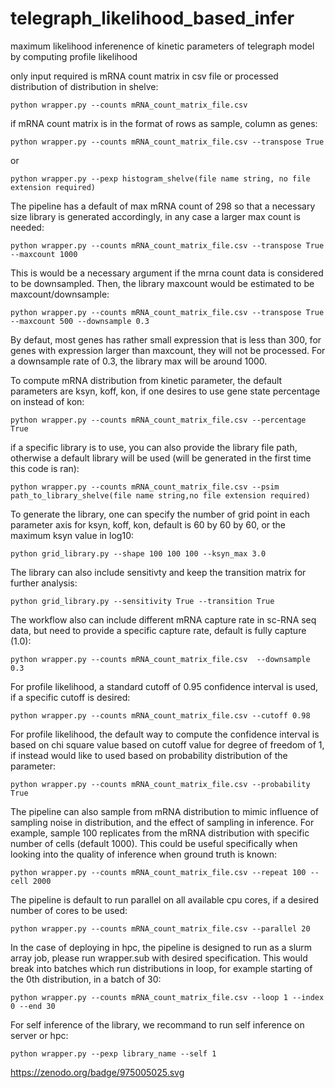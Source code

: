 # telegraph_likelihood_based_infer
 maximum likelihood inferenence of kinetic parameters of telegraph model by computing profile likelihood

 only input required is mRNA count matrix in csv file or processed distribution of distribution in shelve:
 ```
 python wrapper.py --counts mRNA_count_matrix_file.csv
 ```
 if mRNA count matrix is in the format of rows as sample, column as genes:
 ```
 python wrapper.py --counts mRNA_count_matrix_file.csv --transpose True
 ```
  or 
 ```
 python wrapper.py --pexp histogram_shelve(file name string, no file extension required)
 ```
 The pipeline has a default of max mRNA count of 298 so that a necessary size library is generated accordingly, in any case a larger max count is needed:
 ```
 python wrapper.py --counts mRNA_count_matrix_file.csv --transpose True --maxcount 1000
 ```
 This is would be a necessary argument if the mrna count data is considered to be downsampled. Then, the library maxcount would be estimated to be maxcount/downsample:
 ```
 python wrapper.py --counts mRNA_count_matrix_file.csv --transpose True --maxcount 500 --downsample 0.3
 ```
 By defaut, most genes has rather small expression that is less than 300, for genes with expression larger than maxcount, they will not be processed. For a downsample rate 
 of 0.3, the library max will be around 1000. 

 To compute mRNA distribution from kinetic parameter, the default parameters are ksyn, koff, kon, if one desires to use gene state percentage on instead of kon:
 ```
 python wrapper.py --counts mRNA_count_matrix_file.csv --percentage True
 ```
 if a specific library is to use, you can also provide the library file path, otherwise a default library will be used (will be generated in the first time this code is ran):
 ```
 python wrapper.py --counts mRNA_count_matrix_file.csv --psim path_to_library_shelve(file name string,no file extension required)
 ```
 To generate the library, one can specify the number of grid point in each parameter axis for ksyn, koff, kon, default is 60 by 60 by 60, or the maximum ksyn value in log10:
 ```
 python grid_library.py --shape 100 100 100 --ksyn_max 3.0
 ```
 The library can also include sensitivty and keep the transition matrix for further analysis:
 ```
 python grid_library.py --sensitivity True --transition True
 ```
 The workflow also can include different mRNA capture rate in sc-RNA seq data, but need to provide a specific capture rate, default is fully capture (1.0):
 ```
 python wrapper.py --counts mRNA_count_matrix_file.csv  --downsample 0.3
 ```
 For profile likelihood, a standard  cutoff of 0.95 confidence interval is used, if a specific cutoff is desired:
 ```
 python wrapper.py --counts mRNA_count_matrix_file.csv --cutoff 0.98
 ```
 For profile likelihood, the default way to compute the confidence interval is based on chi square value based on cutoff value for degree of freedom of 1, if instead would 
 like to used based on probability distribution of the parameter:
 ```
 python wrapper.py --counts mRNA_count_matrix_file.csv --probability True
 ```
 The pipeline can also sample from mRNA distribution to mimic influence of sampling noise in distribution, and the effect of sampling in inference. For example, sample 100 
 replicates from the mRNA distribution with specific number of cells (default 1000). This could be useful specifically when looking into the quality of inference when 
 ground truth is known:
 ```
 python wrapper.py --counts mRNA_count_matrix_file.csv --repeat 100 --cell 2000
 ```
 The pipeline is default to run parallel on all available cpu cores, if a desired number of cores to be used:
 ```
 python wrapper.py --counts mRNA_count_matrix_file.csv --parallel 20
 ```
 In the case of deploying in hpc, the pipeline is designed to run as a slurm array job, please run wrapper.sub with desired specification. This would break into batches 
 which run distributions in loop, for example starting of the 0th distribution, in a batch of 30:
 ```
 python wrapper.py --counts mRNA_count_matrix_file.csv --loop 1 --index 0 --end 30
 ```
 For self inference of the library, we recommand to run self inference on server or hpc:
 ```
 python wrapper.py --pexp library_name --self 1
 ```
https://zenodo.org/badge/975005025.svg
 
